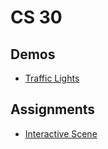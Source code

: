 # CS 30

## Demos
- [Traffic Lights](traffic-lights)

## Assignments
- [Interactive Scene](interactive-scene)